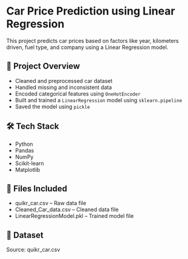 # Car Price Prediction using Linear Regression  

This project predicts car prices based on factors like year, kilometers driven, fuel type, and company using a Linear Regression model.  

## 🚀 **Project Overview**  
- Cleaned and preprocessed car dataset  
- Handled missing and inconsistent data  
- Encoded categorical features using `OneHotEncoder`  
- Built and trained a `LinearRegression` model using `sklearn.pipeline`  
- Saved the model using `pickle`  

## 🛠️ **Tech Stack**  
- Python  
- Pandas  
- NumPy  
- Scikit-learn  
- Matplotlib  

## 📂 Files Included
- quikr_car.csv – Raw data file
- Cleaned_Car_data.csv – Cleaned data file
- LinearRegressionModel.pkl – Trained model file

## 📎 Dataset
Source: quikr_car.csv


